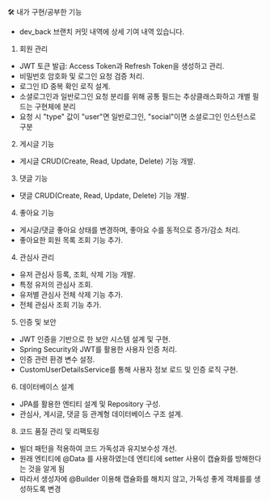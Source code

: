 🛠️ 내가 구현/공부한 기능
- dev_back 브랜치 커밋 내역에 상세 기여 내역 있습니다.

1. 회원 관리
- JWT 토큰 발급: Access Token과 Refresh Token을 생성하고 관리.
- 비밀번호 암호화 및 로그인 요청 검증 처리.
- 로그인 ID 중복 확인 로직 설계.
- 소셜로그인과 일반로그인 요청 분리를 위해 공통 필드는 추상클래스화하고 개별 필드는 구현체에 분리
 - 요청 시 "type" 값이 "user"면 일반로그인, "social"이면 소셜로그인 인스턴스로 구분

2. 게시글 기능
- 게시글 CRUD(Create, Read, Update, Delete) 기능 개발.

3. 댓글 기능
- 댓글 CRUD(Create, Read, Update, Delete) 기능 개발.

4. 좋아요 기능
- 게시글/댓글 좋아요 상태를 변경하며, 좋아요 수를 동적으로 증가/감소 처리.
- 좋아요한 회원 목록 조회 기능 추가.

4. 관심사 관리
- 유저 관심사 등록, 조회, 삭제 기능 개발.
- 특정 유저의 관심사 조회.
- 유저별 관심사 전체 삭제 기능 추가.
- 전체 관심사 조회 기능 추가.

5. 인증 및 보안
- JWT 인증을 기반으로 한 보안 시스템 설계 및 구현.
- Spring Security와 JWT를 활용한 사용자 인증 처리.
- 인증 관련 환경 변수 설정.
- CustomUserDetailsService를 통해 사용자 정보 로드 및 인증 로직 구현.

6. 데이터베이스 설계
- JPA를 활용한 엔티티 설계 및 Repository 구성.
- 관심사, 게시글, 댓글 등 관계형 데이터베이스 구조 설계.

8. 코드 품질 관리 및 리팩토링
- 빌더 패턴을 적용하여 코드 가독성과 유지보수성 개선.
 - 원래 엔티티에 @Data 를 사용하였는데 엔티티에 setter 사용이 캡슐화를 방해한다는 것을 알게 됨
 - 따라서 생성자에 @Builder 이용해 캡슐화를 해치지 않고, 가독성 좋게 객체를를 생성하도록 변경
